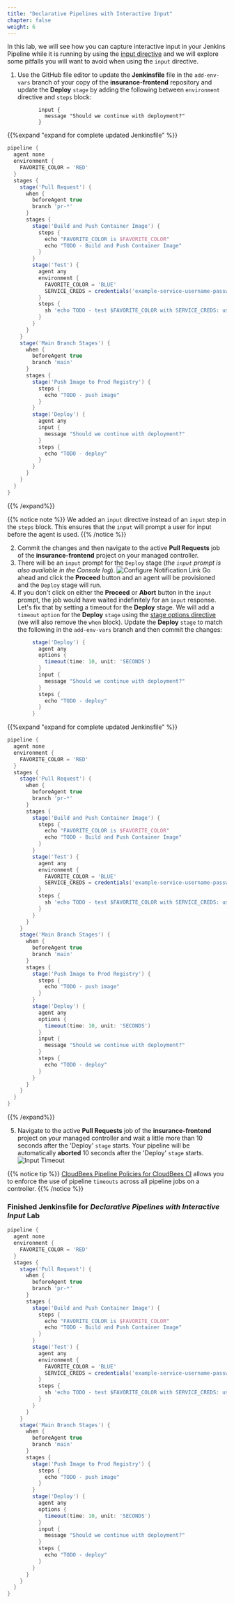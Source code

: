 ```yaml
---
title: "Declarative Pipelines with Interactive Input"
chapter: false
weight: 6
--- 
```


In this lab, we will see how you can capture interactive input in your Jenkins Pipeline while it is running by using the [input directive](https://www.jenkins.io/doc/book/pipeline/syntax/#input) and we will explore some pitfalls you will want to avoid when using the `input` directive.

1. Use the GitHub file editor to update the **Jenkinsfile** file in the `add-env-vars` branch of your copy of the **insurance-frontend** repository and update the **Deploy** `stage` by adding the following between `environment` directive and `steps` block:

```
          input {
            message "Should we continue with deployment?"
          }
```

{{%expand "expand for complete updated Jenkinsfile" %}}
```groovy
pipeline {
  agent none
  environment {
    FAVORITE_COLOR = 'RED'
  }
  stages {
    stage('Pull Request') {
      when {
        beforeAgent true
        branch 'pr-*'
      }
      stages {
        stage('Build and Push Container Image') {
          steps {
            echo "FAVORITE_COLOR is $FAVORITE_COLOR"
            echo "TODO - Build and Push Container Image"
          }
        }
        stage('Test') {
          agent any
          environment {
            FAVORITE_COLOR = 'BLUE'
            SERVICE_CREDS = credentials('example-service-username-password')
          }
          steps {
            sh 'echo TODO - test $FAVORITE_COLOR with SERVICE_CREDS: username=$SERVICE_CREDS_USR password=$SERVICE_CREDS_PSW'
          }
        }
      }
    }
    stage('Main Branch Stages') {
      when {
        beforeAgent true
        branch 'main'
      }
      stages {
        stage('Push Image to Prod Registry') {
          steps {
            echo "TODO - push image"
          }
        }
        stage('Deploy') {
          agent any         
          input {
            message "Should we continue with deployment?"
          }
          steps {
            echo "TODO - deploy"
          }
        }
      }
    }
  }
}
```
{{% /expand%}}

{{% notice note %}}
We added an `input` directive instead of an `input` step in the `steps` block. This ensures that the `input` will prompt a user for input before the agent is used.
{{% /notice %}}

2. Commit the changes and then navigate to the active **Pull Requests** job of the **insurance-frontend** project on your managed controller.
3. There will be an `input` prompt for the `Deploy` stage (*the `input` prompt is also available in the Console log*). ![Configure Notification Link](input-prompt.png?width=50pc) Go ahead and click the **Proceed** button and an agent will be provisioned and the `Deploy` stage will run.
4. If you don't click on either the **Proceed** or **Abort** button in the `input` prompt, the job would have waited indefinitely for an `input` response. Let's fix that by setting a timeout for the **Deploy** stage. We will add a `timeout` `option` for the **Deploy** `stage` using the [stage options directive](https://jenkins.io/doc/book/pipeline/syntax/#stage-options) (we will also remove the `when` block). Update the **Deploy** `stage` to match the following in the `add-env-vars` branch and then commit the changes:

```groovy
        stage('Deploy') {
          agent any
          options {
            timeout(time: 10, unit: 'SECONDS') 
          }
          input {
            message "Should we continue with deployment?"
          }
          steps {
            echo "TODO - deploy"
          }
        }
```

{{%expand "expand for complete updated Jenkinsfile" %}}
```groovy
pipeline {
  agent none
  environment {
    FAVORITE_COLOR = 'RED'
  }
  stages {
    stage('Pull Request') {
      when {
        beforeAgent true
        branch 'pr-*'
      }
      stages {
        stage('Build and Push Container Image') {
          steps {
            echo "FAVORITE_COLOR is $FAVORITE_COLOR"
            echo "TODO - Build and Push Container Image"
          }
        }
        stage('Test') {
          agent any
          environment {
            FAVORITE_COLOR = 'BLUE'
            SERVICE_CREDS = credentials('example-service-username-password')
          }
          steps {
            sh 'echo TODO - test $FAVORITE_COLOR with SERVICE_CREDS: username=$SERVICE_CREDS_USR password=$SERVICE_CREDS_PSW'
          }
        }
      }
    }
    stage('Main Branch Stages') {
      when {
        beforeAgent true
        branch 'main'
      }
      stages {
        stage('Push Image to Prod Registry') {
          steps {
            echo "TODO - push image"
          }
        }
        stage('Deploy') {
          agent any
          options {
            timeout(time: 10, unit: 'SECONDS') 
          }
          input {
            message "Should we continue with deployment?"
          }
          steps {
            echo "TODO - deploy"
          }
        }
      }
    }
  }
}
```
{{% /expand%}}

5. Navigate to the active **Pull Requests** job of the **insurance-frontend** project on your managed controller and wait a little more than 10 seconds after the 'Deploy' `stage` starts. Your pipeline will be automatically **aborted** 10 seconds after the 'Deploy' `stage` starts. ![Input Timeout](input-timeout.png?width=50pc)

{{% notice tip %}}
[CloudBees Pipeline Policies for CloudBees CI](https://docs.cloudbees.com/docs/admin-resources/latest/pipelines/pipeline-policies) allows you to enforce the use of pipeline `timeouts` across all pipeline jobs on a controller.
{{% /notice %}}

### Finished Jenkinsfile for *Declarative Pipelines with Interactive Input* Lab
```groovy
pipeline {
  agent none
  environment {
    FAVORITE_COLOR = 'RED'
  }
  stages {
    stage('Pull Request') {
      when {
        beforeAgent true
        branch 'pr-*'
      }
      stages {
        stage('Build and Push Container Image') {
          steps {
            echo "FAVORITE_COLOR is $FAVORITE_COLOR"
            echo "TODO - Build and Push Container Image"
          }
        }
        stage('Test') {
          agent any
          environment {
            FAVORITE_COLOR = 'BLUE'
            SERVICE_CREDS = credentials('example-service-username-password')
          }
          steps {
            sh 'echo TODO - test $FAVORITE_COLOR with SERVICE_CREDS: username=$SERVICE_CREDS_USR password=$SERVICE_CREDS_PSW'
          }
        }
      }
    }
    stage('Main Branch Stages') {
      when {
        beforeAgent true
        branch 'main'
      }
      stages {
        stage('Push Image to Prod Registry') {
          steps {
            echo "TODO - push image"
          }
        }
        stage('Deploy') {
          agent any
          options {
            timeout(time: 10, unit: 'SECONDS') 
          }
          input {
            message "Should we continue with deployment?"
          }
          steps {
            echo "TODO - deploy"
          }
        }
      }
    }
  }
}
```
